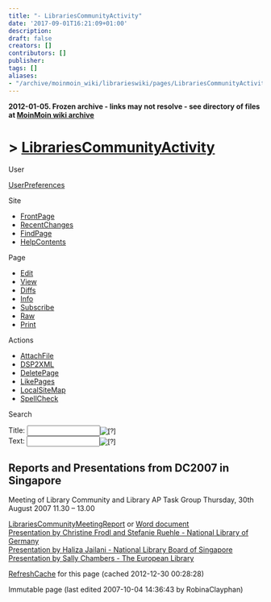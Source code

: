 ```yaml
---
title: "- LibrariesCommunityActivity"
date: '2017-09-01T16:21:09+01:00'
description: 
draft: false
creators: []
contributors: []
publisher: 
tags: []
aliases:
- "/archive/moinmoin_wiki/librarieswiki/pages/LibrariesCommunityActivity.html"
---
```


**2012-01-05. Frozen archive - links may not resolve - see directory of files at [MoinMoin wiki archive](/moinmoin-wiki-archive/)**

# > [LibrariesCommunityActivity](http://dublincore.org/librarieswiki/LibrariesCommunityActivity?action=fullsearch&value=LibrariesCommunityActivity&literal=1&case=1&context=40 "Click here to do a full-text search for this title")

User

 [UserPreferences](http://dublincore.org/librarieswiki/UserPreferences)
  

Site

- [FrontPage](http://dublincore.org/librarieswiki/FrontPage)
- [RecentChanges](http://dublincore.org/librarieswiki/RecentChanges)
- [FindPage](http://dublincore.org/librarieswiki/FindPage)
- [HelpContents](http://dublincore.org/librarieswiki/HelpContents)

Page

- [Edit](http://dublincore.org/librarieswiki/LibrariesCommunityActivity?action=edit "Edit")
- [View](http://dublincore.org/librarieswiki/LibrariesCommunityActivity "View")
- [Diffs](http://dublincore.org/librarieswiki/LibrariesCommunityActivity?action=diff "Diffs")
- [Info](http://dublincore.org/librarieswiki/LibrariesCommunityActivity?action=info "Info")
- [Subscribe](http://dublincore.org/librarieswiki/LibrariesCommunityActivity?action=subscribe "Subscribe")
- [Raw](http://dublincore.org/librarieswiki/LibrariesCommunityActivity?action=raw "Raw")
- [Print](http://dublincore.org/librarieswiki/LibrariesCommunityActivity?action=print "Print")

Actions

- [AttachFile](http://dublincore.org/librarieswiki/LibrariesCommunityActivity?action=AttachFile)
- [DSP2XML](http://dublincore.org/librarieswiki/LibrariesCommunityActivity?action=DSP2XML)
- [DeletePage](http://dublincore.org/librarieswiki/LibrariesCommunityActivity?action=DeletePage)
- [LikePages](http://dublincore.org/librarieswiki/LibrariesCommunityActivity?action=LikePages)
- [LocalSiteMap](http://dublincore.org/librarieswiki/LibrariesCommunityActivity?action=LocalSiteMap)
- [SpellCheck](http://dublincore.org/librarieswiki/LibrariesCommunityActivity?action=SpellCheck)

Search

<form method="POST" action="/librarieswiki/LibrariesCommunityActivity">
<p>
<input name="action" value="inlinesearch" type="hidden">
<input name="context" value="40" type="hidden">
Title: <input name="text_title" size="15" maxlength="50" type="text"><input src="LibrariesCommunityActivity_files/moin-search.png" name="button_title" alt="[?]" type="image"><br>Text: <input name="text_full" size="15" maxlength="50" type="text"><input src="LibrariesCommunityActivity_files/moin-search.png" name="button_full" alt="[?]" type="image">
</p>
</form>

## Reports and Presentations from DC2007 in Singapore

Meeting of Library Community and Library AP Task Group Thursday, 30th August 2007 11.30 – 13.00

[LibrariesCommunityMeetingReport](http://dublincore.org/librarieswiki/LibrariesCommunityMeetingReport) or [Word document](http://dublincore.org/librarieswiki/LibrariesCommunityActivity?action=AttachFile&do=get&target=MeetingReport.doc)   
 [Presentation by Christine Frodl and Stefanie Ruehle - National Library of Germany](http://dublincore.org/librarieswiki/LibrariesCommunityActivity?action=AttachFile&do=get&target=PresentationByChristineFrodl.ppt)   
 [Presentation by Haliza Jailani - National Library Board of Singapore](http://dublincore.org/librarieswiki/LibrariesCommunityActivity?action=AttachFile&do=get&target=PresentationByHalizaJailani.ppt)   
 [Presentation by Sally Chambers - The European Library](http://dublincore.org/librarieswiki/LibrariesCommunityActivity?action=AttachFile&do=get&target=PresentationBySallyChambers.ppt)

 [RefreshCache](http://dublincore.org/librarieswiki/LibrariesCommunityActivity?action=refresh&arena=Page.py&key=LibrariesCommunityActivity.text_html) for this page (cached 2012-12-30 00:28:28)  

Immutable page (last edited 2007-10-04 14:36:43 by RobinaClayphan)

